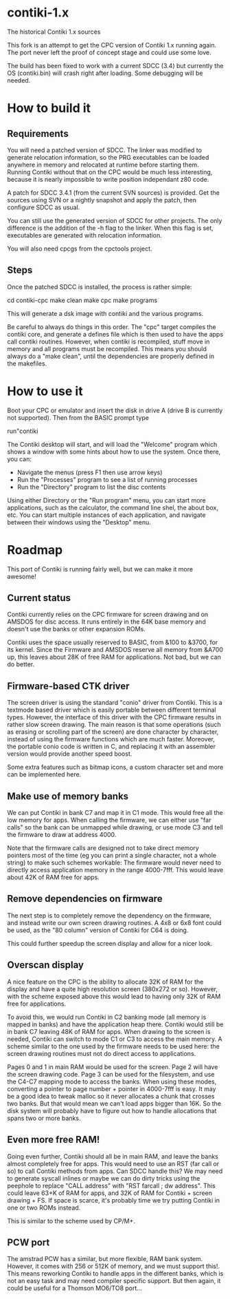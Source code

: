 contiki-1.x
===========

The historical Contiki 1.x sources

This fork is an attempt to get the CPC version of Contiki 1.x running again.
The port never left the proof of concept stage and could use some love.

The build has been fixed to work with a current SDCC (3.4) but currently the OS
(contiki.bin) will crash right after loading. Some debugging will be needed.

How to build it
===============

Requirements
------------

You will need a patched version of SDCC. The linker was modified to generate
relocation information, so the PRG executables can be loaded anywhere in memory
and relocated at runtime before starting them. Running Contiki without that on
the CPC would be much less interesting, because it is nearly impossible to write
position independant z80 code.

A patch for SDCC 3.4.1 (from the current SVN sources) is provided. Get the
sources using SVN or a nightly snapshot and apply the patch, then configure
SDCC as usual.

You can still use the generated version of SDCC for other projects. The only
difference is the addition of the -h flag to the linker. When this flag is set,
executables are generated with relocation information.

You will also need cpcgs from the cpctools project.

Steps
-----

Once the patched SDCC is installed, the process is rather simple:

  cd contiki-cpc
  make clean
  make cpc
  make programs

This will generate a dsk image with contiki and the various programs.

Be careful to always do things in this order. The "cpc" target compiles the
contiki core, and generate a defines file which is then used to have the apps
call contiki routines. However, when contiki is recompiled, stuff move in
memory and all programs must be recompiled. This means you should always do
a "make clean", until the dependencies are properly defined in the makefiles.

How to use it
=============

Boot your CPC or emulator and insert the disk in drive A (drive B is currently
not supported). Then from the BASIC prompt type

  run"contiki

The Contiki desktop will start, and will load the "Welcome" program which shows
a window with some hints about how to use the system. Once there, you can:

 * Navigate the menus (press F1 then use arrow keys)
 * Run the "Processes" program to see a list of running processes
 * Run the "Directory" program to list the disc contents

Using either Directory or the "Run program" menu, you can start more applications,
such as the calculator, the command line shel, the about box, etc. You can start
multiple instances of each application, and navigate between their windows using
the "Desktop" menu.

Roadmap
=======

This port of Contiki is running fairly well, but we can make it more awesome!

Current status
--------------

Contiki currently relies on the CPC firmware for screen drawing and on AMSDOS
for disc access. It runs entirely in the 64K base memory and doesn't use the
banks or other expansion ROMs.

Contiki uses the space usually reserved to BASIC, from &100 to &3700, for its
kernel. Since the Firmware and AMSDOS reserve all memory from &A700 up, this 
leaves about 28K of free RAM for applications. Not bad, but we can do better.

Firmware-based CTK driver
-------------------------

The screen driver is using the standard "conio" driver from Contiki. This is a
textmode based driver which is easily portable between different terminal types.
However, the interface of this driver with the CPC firmware results in rather
slow screen drawing. The main reason is that some operations (such as erasing
or scrolling part of the screen) are done character by character, instead of
using the firmware functions which are much faster. Moreover, the portable conio
code is written in C, and replacing it with an assembler version would provide
another speed boost.

Some extra features such as bitmap icons, a custom character set and more can
be implemented here.

Make use of memory banks
------------------------

We can put Contiki in bank C7 and map it in C1 mode. This would free all the low
memory for apps. When calling the firmware, we can either use "far calls" so the
bank can be unmapped while drawing, or use mode C3 and tell the firmware to draw
at address 4000.

Note that the firmware calls are designed not to take direct memory pointers
most of the time (eg you can print a single character, not a whole string) to
make such schemes workable: The firmware would never need to directly access
application memory in the range 4000-7fff. This would leave about 42K of RAM
free for apps.

Remove dependencies on firmware
-------------------------------

The next step is to completely remove the dependency on the firmware, and instead
write our own screen drawing routines. A 4x8 or 6x8 font could be used, as the
"80 column" version of Contiki for C64 is doing.

This could further speedup the screen display and allow for a nicer look.

Overscan display
----------------

A nice feature on the CPC is the ability to allocate 32K of RAM for the display
and have a quite high resolution screen (380x272 or so). However, with the
scheme exposed above this would lead to having only 32K of RAM free for applications.

To avoid this, we would run Contiki in C2 banking mode (all memory is mapped in
banks) and have the application heap there. Contiki would still be in bank C7
leaving 48K of RAM for apps. When drawing to the screen is needed, Contiki can
switch to mode C1 or C3 to access the main memory. A scheme similar to the one
used by the firmware needs to be used here: the screen drawing routines must
not do direct access to applications.

Pages 0 and 1 in main RAM would be used for the screen. Page 2 will have the
screen drawing code. Page 3 can be used for the filesystem, and use the C4-C7
mapping mode to access the banks. When using these modes, converting a pointer
to page number + pointer in 4000-7fff is easy. It may be a good idea to tweak
malloc so it never allocates a chunk that crosses two banks. But that would mean
we can't load apps bigger than 16K. So the disk system will probably have to
figure out how to handle allocations that spans two or more banks.

Even more free RAM!
-------------------

Going even further, Contiki should all be in main RAM, and leave the banks
almost completely free for apps. This would need to use an RST (far call or so)
to call Contiki methods from apps. Can SDCC handle this? We may need to generate
syscall inlines or maybe we can do dirty tricks using the peephole to replace
"CALL address" with "RST farcall ; dw address". This could leave 63+K of RAM
for apps, and 32K of RAM for Contiki + screen drawing + FS. If space is scarce,
it's probably time we try putting Contiki in one or two ROMs instead.

This is similar to the scheme used by CP/M+.

PCW port
--------

The amstrad PCW has a similar, but more flexible, RAM bank system. However, it
comes with 256 or 512K of memory, and we must support this!. This means reworking
Contiki to handle apps in the different banks, which is not an easy task and
may need compiler specific support. But then again, it could be useful for a
Thomson MO6/TO8 port...
